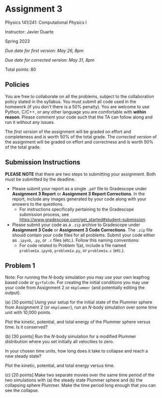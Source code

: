 # Assignment 3
Physics 141/241: Computational Physics I

Instructor: Javier Duarte

Spring 2023

_Due date for first version: May 26, 8pm_

_Due date for corrected version: May 31, 8pm_

Total points: 80

## Policies
You are free to collaborate on all the problems, subject to the collaboration policy stated in the syllabus.
You must submit all code used in the homework (if you don't there is a 50% penalty).
You are welcome to use Python, C/C++, or any other language you are comfortable with **within reason**.
Please comment your code such that the TA can follow along and run it without any issues.

The *first version* of the assignment will be graded on effort and completeness and is worth 50% of the total grade.
The *corrected version* of the assignment will be graded on effort and correctness and is worth 50% of the total grade.


## Submission Instructions
**PLEASE NOTE** that there are two steps to submitting your assignment.
Both must be submitted by the deadline.

- Please submit your report as a single `.pdf` file to Gradescope under **Assignment 3 Report** or **Assignment 3 Report Corrections**.
In the report, include any images generated by your code along with your answers to the questions.
  - For instructions specifically pertaining to the Gradescope submission process, see https://www.gradescope.com/get_started#student-submission.
- Please submit your code as a `.zip` archive to Gradescope under **Assignment 3 Code** or **Assignment 3 Code Corrections**. The `.zip` file should contain your code files for all problems. Submit your code either as `.ipynb`, `.py`, or `.c` files (etc.). Follow this naming conventions:
  - For code related to Problem 1(a), include a file named `problem1a.ipynb`, `problem1a.py`, or `problem1a.c` (etc.).

## Problem 1

Note: For running the $N$-body simulation you may use your own leapfrog based code or `gyrfalcOn`.
For creating the initial conditions you may use your code from Assignment 2 or `mkplummer` (and potentially editing the output).

(a) [30 points] Using your setup for the initial state of the Plummer sphere from Assignment 2 (or `mkplummer`), run
an $N$-body simulation over some time unit with 10,000 points.

Plot the kinetic, potential, and total energy of the Plummer sphere versus time.
Is it conserved?

(b) [30 points] Run the $N$-body simulation for a modified Plummer distribution where you set initially all velocities to zero. 

In your chosen time units, how long does it take to collapse and reach a new steady state?

Plot the kinetic, potential, and total energy versus time.

(c) [20 points] Make two separate movies over the same time period of the two simulations with (a) the steady state Plummer sphere and (b) the collapsing sphere Plummer.
Make the time period long enough that you can see the collapse.